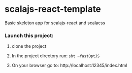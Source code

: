 scalajs-react-template
======================

Basic skeleton app for scalajs-react and scalacss

### Launch this project:

1. clone the project

2. In the project directory run:
`sbt ~fastOptJS`

3. On your browser go to:
http://localhost:12345/index.html
